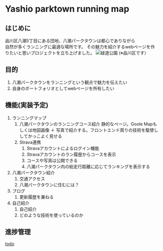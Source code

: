 # Yashio parktown running map
## はじめに  
品川区八潮5丁目にある団地、八潮パークタウンは都心でありながら  
自然が多くランニングに最適な場所です。
その魅力を紹介するwebページを作りたいと思いプロジェクトを立ち上げました。
![緑道公園](img/yashiopt.jpg)
(※品川区です）

## 目的
1. 八潮パークタウンをランニングという観点で魅力を伝えたい  
2. 自身のポートフォリオとしてwebページを所有したい

## 機能(実装予定)
1. ランニングマップ
    1. 八潮パークタウンのランニングコース紹介
        静的なページ。Goole Mapもしくは地図画像 ＋ 写真で紹介する。フロントエンド周りの技術を駆使ししてかっこよく見せる
    2. Strava連携
        1. Stravaアカウントによるログイン機能
        2. Stravaアカウントのラン履歴からコースを表示
        3. コースや写真は公開できる
        4. 八潮パークタウン内の総走行距離に応じてランキングを表示する
2. 八潮パークタウン紹介
    1. 交通アクセス
    2. 八潮パークタウンに住むには？
3. ブログ
    1. 更新履歴を兼ねる
4. 自己紹介
    1. 自己紹介
    2. どのような技術を使っているのか

## 進捗管理
[todo](todo.md)
